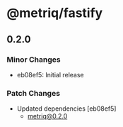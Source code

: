 # @metriq/fastify

## 0.2.0

### Minor Changes

- eb08ef5: Initial release

### Patch Changes

- Updated dependencies [eb08ef5]
    - metriq@0.2.0
